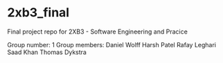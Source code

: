 # 2xb3_final
Final project repo for 2XB3 - Software Engineering and Pracice

Group number: 1
Group members:
	Daniel Wolff
	Harsh Patel
	Rafay Leghari
	Saad Khan
	Thomas Dykstra


